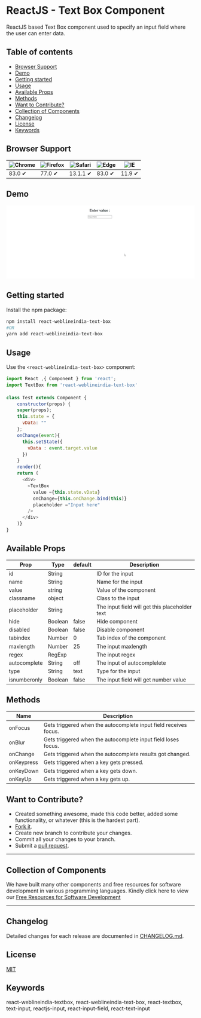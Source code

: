 # ReactJS - Text Box Component

ReactJS based Text Box component used to specify an input field where the user can enter data.

## Table of contents

- [Browser Support](#browser-support)
- [Demo](#demo)
- [Getting started](#getting-started)
- [Usage](#usage)
- [Available Props](#available-props)
- [Methods](#methods)
- [Want to Contribute?](#want-to-contribute)
- [Collection of Components](#collection-of-components)
- [Changelog](#changelog)
- [License](#license)
- [Keywords](#Keywords)

## Browser Support

| ![Chrome](https://raw.github.com/alrra/browser-logos/master/src/chrome/chrome_48x48.png) | ![Firefox](https://raw.github.com/alrra/browser-logos/master/src/firefox/firefox_48x48.png) | ![Safari](https://raw.github.com/alrra/browser-logos/master/src/safari/safari_48x48.png) | ![Edge](https://raw.github.com/alrra/browser-logos/master/src/edge/edge_48x48.png) | ![IE](https://raw.github.com/alrra/browser-logos/master/src/archive/internet-explorer_9-11/internet-explorer_9-11_48x48.png) |
| ---------------------------------------------------------------------------------------- | ------------------------------------------------------------------------------------------- | ---------------------------------------------------------------------------------------- | ---------------------------------------------------------------------------------- | ---------------------------------------------------------------------------------------------------------------------------- |
| 83.0 ✔                                                                                   | 77.0 ✔                                                                                      | 13.1.1 ✔                                                                                 | 83.0 ✔                                                                             | 11.9 ✔                                                                                                                       |

## Demo

[![](input.gif)](https://github.com/weblineindia/ReactJS-Text-Box/input.gif)

## Getting started

Install the npm package:

```bash
npm install react-weblineindia-text-box
#OR
yarn add react-weblineindia-text-box
```

## Usage

Use the `<react-weblineindia-text-box>` component:

```js
import React ,{ Component } from 'react';
import TextBox from 'react-weblineindia-text-box'

class Test extends Component {
    constructor(props) {
    super(props);
    this.state = {
      vData: ""
    };
    onChange(event){
      this.setState({
        vData : event.target.value
      })
    }
    render(){
    return (
      <div>
        <TextBox 
          value ={this.state.vData}
          onChange={this.onChange.bind(this)}
          placeholder ="Input here"
        />
      </div>
    )}
}
```

## Available Props

| Prop         | Type    | default | Description                                    |
| ------------ | ------- | ------- | ---------------------------------------------- |
| id           | String  |         | ID for the input                               |
| name         | String  |         | Name for the input                              |
| value        | string  |         | Value of the component                         |
| classname    | object  |         | Class to the input                             |
| placeholder  | String  |         | The input field will get this placeholder text |
| hide         | Boolean | false   | Hide component                                 |
| disabled     | Boolean | false   | Disable component                              |
| tabindex     | Number  | 0       | Tab index of the component                     |
| maxlength    | Number  | 25      | The input maxlength                            |
| regex        | RegExp  |         | The input regex                                |
| autocomplete | String  | off     | The input of autocomplelete                    |
| type         | String  | text    | Type for the input                             |
| isnumberonly | Boolean | false   | The input field will get number value          |

## Methods

| Name     | Description                                                      |
| -------- | ---------------------------------------------------------------- |
| onFocus    | Gets triggered when the autocomplete input field receives focus. |
| onBlur     | Gets triggered when the autocomplete input field loses focus.    |
| onChange   | Gets triggered when the autocomplete results got changed.        |
| onKeypress | Gets triggered when a key gets pressed.                          |
| onKeyDown  | Gets triggered when a key gets down.                             |
| onKeyUp    | Gets triggered when a key gets up.                             |

## Want to Contribute?

- Created something awesome, made this code better, added some functionality, or whatever (this is the hardest part).
- [Fork it](http://help.github.com/forking/).
- Create new branch to contribute your changes.
- Commit all your changes to your branch.
- Submit a [pull request](http://help.github.com/pull-requests/).

---

## Collection of Components

We have built many other components and free resources for software development in various programming languages. Kindly click here to view our [Free Resources for Software Development](https://www.weblineindia.com/software-development-resources.html)

---

## Changelog

Detailed changes for each release are documented in [CHANGELOG.md](./CHANGELOG.md).

## License

[MIT](LICENSE)

[mit]: https://github.com/weblineindia/ReactJS-Text-Box/blob/master/LICENSE

## Keywords

react-weblineindia-textbox, react-weblineindia-text-box, react-textbox, text-input, reactjs-input, react-input-field, react-text-input
